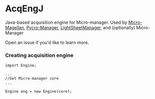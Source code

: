 # AcqEngJ
Java-based acquisition engine for Micro-manager. Used by [Micro-Magellan](https://micro-manager.org/wiki/MicroMagellan), [Pycro-Manager](https://pycro-manager.readthedocs.io/en/latest/), [LightSheetManager](https://github.com/micro-manager/LightSheetManager), and (optionally) Micro-Manager

Open an issue if you'd like to learn more.


### Creating acquisition engine
```
import Engine;

...
//Get Micro-manager core
...

Engine eng = new Engine(core);
```


